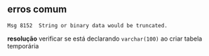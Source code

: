 ## erros comum

` Msg 8152 
String or binary data would be truncated. `

**resolução**
verificar se está declarando `varchar(100)` ao criar tabela temporária
